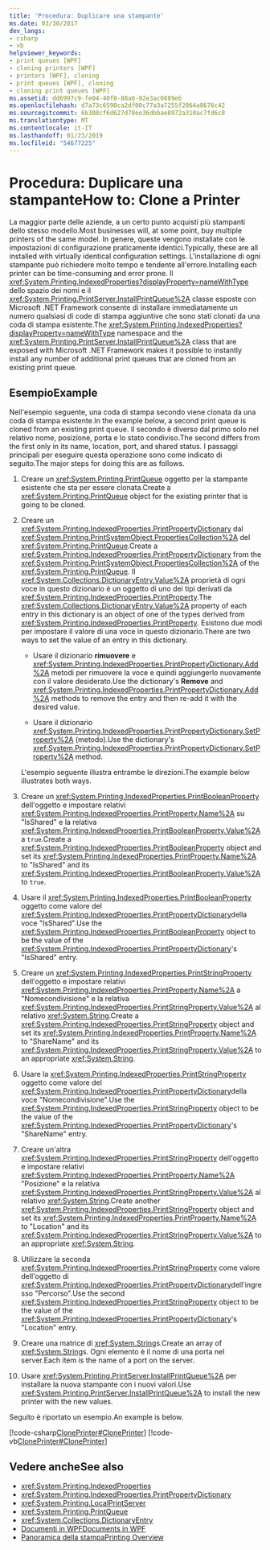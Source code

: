 ```yaml
---
title: 'Procedura: Duplicare una stampante'
ms.date: 03/30/2017
dev_langs:
- csharp
- vb
helpviewer_keywords:
- print queues [WPF]
- cloning printers [WPF]
- printers [WPF], cloning
- print queues [WPF], cloning
- cloning print queues [WPF]
ms.assetid: dd6997c9-fe04-40f8-88a6-92e3ac0889eb
ms.openlocfilehash: d7a73c6590ca2df00c77a3a7255f2064a8676c42
ms.sourcegitcommit: 6b308cf6d627d78ee36dbbae8972a310ac7fd6c8
ms.translationtype: MT
ms.contentlocale: it-IT
ms.lasthandoff: 01/23/2019
ms.locfileid: "54677225"
---
```

# <a name="how-to-clone-a-printer"></a><span data-ttu-id="9780f-102">Procedura: Duplicare una stampante</span><span class="sxs-lookup"><span data-stu-id="9780f-102">How to: Clone a Printer</span></span>
<span data-ttu-id="9780f-103">La maggior parte delle aziende, a un certo punto acquisti più stampanti dello stesso modello.</span><span class="sxs-lookup"><span data-stu-id="9780f-103">Most businesses will, at some point, buy multiple printers of the same model.</span></span> <span data-ttu-id="9780f-104">In genere, queste vengono installate con le impostazioni di configurazione praticamente identici.</span><span class="sxs-lookup"><span data-stu-id="9780f-104">Typically, these are all installed with virtually identical configuration settings.</span></span> <span data-ttu-id="9780f-105">L'installazione di ogni stampante può richiedere molto tempo e tendente all'errore.</span><span class="sxs-lookup"><span data-stu-id="9780f-105">Installing each printer can be time-consuming and error prone.</span></span> <span data-ttu-id="9780f-106">Il <xref:System.Printing.IndexedProperties?displayProperty=nameWithType> dello spazio dei nomi e il <xref:System.Printing.PrintServer.InstallPrintQueue%2A> classe esposte con Microsoft .NET Framework consente di installare immediatamente un numero qualsiasi di code di stampa aggiuntive che sono stati clonati da una coda di stampa esistente.</span><span class="sxs-lookup"><span data-stu-id="9780f-106">The <xref:System.Printing.IndexedProperties?displayProperty=nameWithType> namespace and the <xref:System.Printing.PrintServer.InstallPrintQueue%2A> class that are exposed with Microsoft .NET Framework makes it possible to instantly install any number of additional print queues that are cloned from an existing print queue.</span></span>  
  
## <a name="example"></a><span data-ttu-id="9780f-107">Esempio</span><span class="sxs-lookup"><span data-stu-id="9780f-107">Example</span></span>  
 <span data-ttu-id="9780f-108">Nell'esempio seguente, una coda di stampa secondo viene clonata da una coda di stampa esistente.</span><span class="sxs-lookup"><span data-stu-id="9780f-108">In the example below, a second print queue is cloned from an existing print queue.</span></span> <span data-ttu-id="9780f-109">Il secondo è diverso dal primo solo nel relativo nome, posizione, porta e lo stato condiviso.</span><span class="sxs-lookup"><span data-stu-id="9780f-109">The second differs from the first only in its name, location, port, and shared status.</span></span> <span data-ttu-id="9780f-110">I passaggi principali per eseguire questa operazione sono come indicato di seguito.</span><span class="sxs-lookup"><span data-stu-id="9780f-110">The major steps for doing this are as follows.</span></span>  
  
1.  <span data-ttu-id="9780f-111">Creare un <xref:System.Printing.PrintQueue> oggetto per la stampante esistente che sta per essere clonata.</span><span class="sxs-lookup"><span data-stu-id="9780f-111">Create a <xref:System.Printing.PrintQueue> object for the existing printer that is going to be cloned.</span></span>  
  
2.  <span data-ttu-id="9780f-112">Creare un <xref:System.Printing.IndexedProperties.PrintPropertyDictionary> dal <xref:System.Printing.PrintSystemObject.PropertiesCollection%2A> del <xref:System.Printing.PrintQueue>.</span><span class="sxs-lookup"><span data-stu-id="9780f-112">Create a <xref:System.Printing.IndexedProperties.PrintPropertyDictionary> from the <xref:System.Printing.PrintSystemObject.PropertiesCollection%2A> of the <xref:System.Printing.PrintQueue>.</span></span> <span data-ttu-id="9780f-113">Il <xref:System.Collections.DictionaryEntry.Value%2A> proprietà di ogni voce in questo dizionario è un oggetto di uno dei tipi derivati da <xref:System.Printing.IndexedProperties.PrintProperty>.</span><span class="sxs-lookup"><span data-stu-id="9780f-113">The <xref:System.Collections.DictionaryEntry.Value%2A> property of each entry in this dictionary is an object of one of the types derived from <xref:System.Printing.IndexedProperties.PrintProperty>.</span></span> <span data-ttu-id="9780f-114">Esistono due modi per impostare il valore di una voce in questo dizionario.</span><span class="sxs-lookup"><span data-stu-id="9780f-114">There are two ways to set the value of an entry in this dictionary.</span></span>  
  
    -   <span data-ttu-id="9780f-115">Usare il dizionario **rimuovere** e <xref:System.Printing.IndexedProperties.PrintPropertyDictionary.Add%2A> metodi per rimuovere la voce e quindi aggiungerlo nuovamente con il valore desiderato.</span><span class="sxs-lookup"><span data-stu-id="9780f-115">Use the dictionary's **Remove** and <xref:System.Printing.IndexedProperties.PrintPropertyDictionary.Add%2A> methods to remove the entry and then re-add it with the desired value.</span></span>  
  
    -   <span data-ttu-id="9780f-116">Usare il dizionario <xref:System.Printing.IndexedProperties.PrintPropertyDictionary.SetProperty%2A> (metodo).</span><span class="sxs-lookup"><span data-stu-id="9780f-116">Use the dictionary's <xref:System.Printing.IndexedProperties.PrintPropertyDictionary.SetProperty%2A> method.</span></span>  
  
     <span data-ttu-id="9780f-117">L'esempio seguente illustra entrambe le direzioni.</span><span class="sxs-lookup"><span data-stu-id="9780f-117">The example below illustrates both ways.</span></span>  
  
3.  <span data-ttu-id="9780f-118">Creare un <xref:System.Printing.IndexedProperties.PrintBooleanProperty> dell'oggetto e impostare relativi <xref:System.Printing.IndexedProperties.PrintProperty.Name%2A> su "IsShared" e la relativa <xref:System.Printing.IndexedProperties.PrintBooleanProperty.Value%2A> a `true`.</span><span class="sxs-lookup"><span data-stu-id="9780f-118">Create a <xref:System.Printing.IndexedProperties.PrintBooleanProperty> object and set its <xref:System.Printing.IndexedProperties.PrintProperty.Name%2A> to "IsShared" and its <xref:System.Printing.IndexedProperties.PrintBooleanProperty.Value%2A> to `true`.</span></span>  
  
4.  <span data-ttu-id="9780f-119">Usare il <xref:System.Printing.IndexedProperties.PrintBooleanProperty> oggetto come valore del <xref:System.Printing.IndexedProperties.PrintPropertyDictionary>della voce "IsShared".</span><span class="sxs-lookup"><span data-stu-id="9780f-119">Use the <xref:System.Printing.IndexedProperties.PrintBooleanProperty> object to be the value of the <xref:System.Printing.IndexedProperties.PrintPropertyDictionary>'s "IsShared" entry.</span></span>  
  
5.  <span data-ttu-id="9780f-120">Creare un <xref:System.Printing.IndexedProperties.PrintStringProperty> dell'oggetto e impostare relativi <xref:System.Printing.IndexedProperties.PrintProperty.Name%2A> a "Nomecondivisione" e la relativa <xref:System.Printing.IndexedProperties.PrintStringProperty.Value%2A> al relativo <xref:System.String>.</span><span class="sxs-lookup"><span data-stu-id="9780f-120">Create a <xref:System.Printing.IndexedProperties.PrintStringProperty> object and set its <xref:System.Printing.IndexedProperties.PrintProperty.Name%2A> to "ShareName" and its <xref:System.Printing.IndexedProperties.PrintStringProperty.Value%2A> to an appropriate <xref:System.String>.</span></span>  
  
6.  <span data-ttu-id="9780f-121">Usare la <xref:System.Printing.IndexedProperties.PrintStringProperty> oggetto come valore del <xref:System.Printing.IndexedProperties.PrintPropertyDictionary>della voce "Nomecondivisione".</span><span class="sxs-lookup"><span data-stu-id="9780f-121">Use the <xref:System.Printing.IndexedProperties.PrintStringProperty> object to be the value of the <xref:System.Printing.IndexedProperties.PrintPropertyDictionary>'s "ShareName" entry.</span></span>  
  
7.  <span data-ttu-id="9780f-122">Creare un'altra <xref:System.Printing.IndexedProperties.PrintStringProperty> dell'oggetto e impostare relativi <xref:System.Printing.IndexedProperties.PrintProperty.Name%2A> "Posizione" e la relativa <xref:System.Printing.IndexedProperties.PrintStringProperty.Value%2A> al relativo <xref:System.String>.</span><span class="sxs-lookup"><span data-stu-id="9780f-122">Create another <xref:System.Printing.IndexedProperties.PrintStringProperty> object and set its <xref:System.Printing.IndexedProperties.PrintProperty.Name%2A> to "Location" and its <xref:System.Printing.IndexedProperties.PrintStringProperty.Value%2A> to an appropriate <xref:System.String>.</span></span>  
  
8.  <span data-ttu-id="9780f-123">Utilizzare la seconda <xref:System.Printing.IndexedProperties.PrintStringProperty> come valore dell'oggetto di <xref:System.Printing.IndexedProperties.PrintPropertyDictionary>dell'ingresso "Percorso".</span><span class="sxs-lookup"><span data-stu-id="9780f-123">Use the second <xref:System.Printing.IndexedProperties.PrintStringProperty> object to be the value of the <xref:System.Printing.IndexedProperties.PrintPropertyDictionary>'s "Location" entry.</span></span>  
  
9. <span data-ttu-id="9780f-124">Creare una matrice di <xref:System.String>s.</span><span class="sxs-lookup"><span data-stu-id="9780f-124">Create an array of <xref:System.String>s.</span></span> <span data-ttu-id="9780f-125">Ogni elemento è il nome di una porta nel server.</span><span class="sxs-lookup"><span data-stu-id="9780f-125">Each item is the name of a port on the server.</span></span>  
  
10. <span data-ttu-id="9780f-126">Usare <xref:System.Printing.PrintServer.InstallPrintQueue%2A> per installare la nuova stampante con i nuovi valori.</span><span class="sxs-lookup"><span data-stu-id="9780f-126">Use <xref:System.Printing.PrintServer.InstallPrintQueue%2A> to install the new printer with the new values.</span></span>  
  
 <span data-ttu-id="9780f-127">Seguito è riportato un esempio.</span><span class="sxs-lookup"><span data-stu-id="9780f-127">An example is below.</span></span>  
  
 [!code-csharp[ClonePrinter#ClonePrinter](../../../../samples/snippets/csharp/VS_Snippets_Wpf/ClonePrinter/CSharp/Program.cs#cloneprinter)]
 [!code-vb[ClonePrinter#ClonePrinter](../../../../samples/snippets/visualbasic/VS_Snippets_Wpf/ClonePrinter/visualbasic/program.vb#cloneprinter)]  
  
## <a name="see-also"></a><span data-ttu-id="9780f-128">Vedere anche</span><span class="sxs-lookup"><span data-stu-id="9780f-128">See also</span></span>
- <xref:System.Printing.IndexedProperties>
- <xref:System.Printing.IndexedProperties.PrintPropertyDictionary>
- <xref:System.Printing.LocalPrintServer>
- <xref:System.Printing.PrintQueue>
- <xref:System.Collections.DictionaryEntry>
- [<span data-ttu-id="9780f-129">Documenti in WPF</span><span class="sxs-lookup"><span data-stu-id="9780f-129">Documents in WPF</span></span>](../../../../docs/framework/wpf/advanced/documents-in-wpf.md)
- [<span data-ttu-id="9780f-130">Panoramica della stampa</span><span class="sxs-lookup"><span data-stu-id="9780f-130">Printing Overview</span></span>](../../../../docs/framework/wpf/advanced/printing-overview.md)
